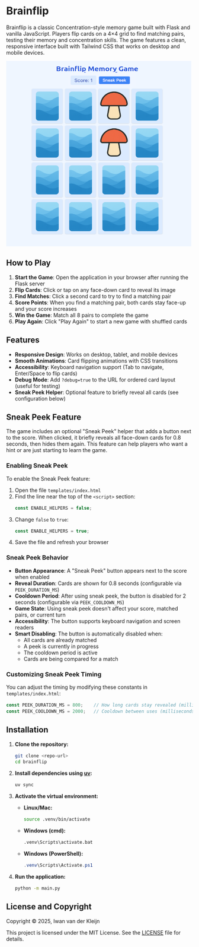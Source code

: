 # Brainflip

Brainflip is a classic Concentration-style memory game built with Flask and vanilla JavaScript. Players flip cards on a 4×4 grid to find matching pairs, testing their memory and concentration skills. The game features a clean, responsive interface built with Tailwind CSS that works on desktop and mobile devices.

<img src="brainflip.png" width="500" height="500" />

## How to Play

1. **Start the Game**: Open the application in your browser after running the Flask server
2. **Flip Cards**: Click or tap on any face-down card to reveal its image
3. **Find Matches**: Click a second card to try to find a matching pair
4. **Score Points**: When you find a matching pair, both cards stay face-up and your score increases
5. **Win the Game**: Match all 8 pairs to complete the game
6. **Play Again**: Click "Play Again" to start a new game with shuffled cards

## Features

- **Responsive Design**: Works on desktop, tablet, and mobile devices
- **Smooth Animations**: Card flipping animations with CSS transitions
- **Accessibility**: Keyboard navigation support (Tab to navigate, Enter/Space to flip cards)
- **Debug Mode**: Add `?debug=true` to the URL for ordered card layout (useful for testing)
- **Sneak Peek Helper**: Optional feature to briefly reveal all cards (see configuration below)

## Sneak Peek Feature

The game includes an optional "Sneak Peek" helper that adds a button next to the score. When clicked, it briefly reveals all face-down cards for 0.8 seconds, then hides them again. This feature can help players who want a hint or are just starting to learn the game.

### Enabling Sneak Peek

To enable the Sneak Peek feature:

1. Open the file `templates/index.html`
2. Find the line near the top of the `<script>` section:
   ```javascript
   const ENABLE_HELPERS = false;
   ```
3. Change `false` to `true`:
   ```javascript
   const ENABLE_HELPERS = true;
   ```
4. Save the file and refresh your browser

### Sneak Peek Behavior

- **Button Appearance**: A "Sneak Peek" button appears next to the score when enabled
- **Reveal Duration**: Cards are shown for 0.8 seconds (configurable via `PEEK_DURATION_MS`)
- **Cooldown Period**: After using sneak peek, the button is disabled for 2 seconds (configurable via `PEEK_COOLDOWN_MS`)
- **Game State**: Using sneak peek doesn't affect your score, matched pairs, or current turn
- **Accessibility**: The button supports keyboard navigation and screen readers
- **Smart Disabling**: The button is automatically disabled when:
  - All cards are already matched
  - A peek is currently in progress
  - The cooldown period is active
  - Cards are being compared for a match

### Customizing Sneak Peek Timing

You can adjust the timing by modifying these constants in `templates/index.html`:

```javascript
const PEEK_DURATION_MS = 800;    // How long cards stay revealed (milliseconds)
const PEEK_COOLDOWN_MS = 2000;   // Cooldown between uses (milliseconds)
```

## Installation

1. **Clone the repository:**

   ```bash
   git clone <repo-url>
   cd brainflip
   ```

2. **Install dependencies using [uv](https://github.com/astral-sh/uv):**

   ```bash
   uv sync
   ```

3. **Activate the virtual environment:**

   * **Linux/Mac:**

     ```bash
     source .venv/bin/activate
     ```
   * **Windows (cmd):**

     ```cmd
     .venv\Scripts\activate.bat
     ```
   * **Windows (PowerShell):**

     ```powershell
     .venv\Scripts\Activate.ps1
     ```

4. **Run the application:**

   ```bash
   python -m main.py
   ```


## License and Copyright

Copyright © 2025, Iwan van der Kleijn

This project is licensed under the MIT License. See the [LICENSE](LICENSE) file for details.



